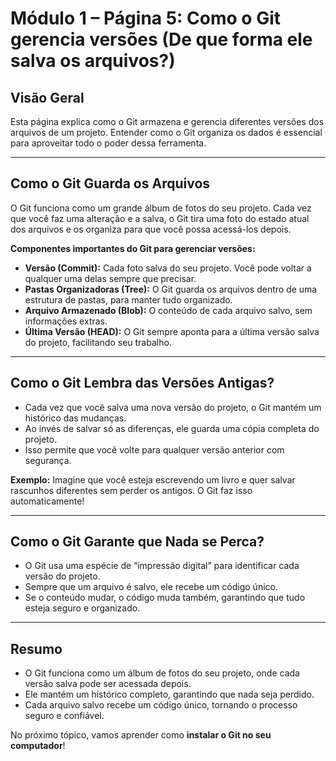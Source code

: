 # Módulo 1 – Página 5: Como o Git gerencia versões (De que forma ele salva os arquivos?)

## Visão Geral

Esta página explica como o Git armazena e gerencia diferentes versões dos arquivos de um projeto. Entender como o Git organiza os dados é essencial para aproveitar todo o poder dessa ferramenta.

---

## Como o Git Guarda os Arquivos

O Git funciona como um grande álbum de fotos do seu projeto. Cada vez que você faz uma alteração e a salva, o Git tira uma foto do estado atual dos arquivos e os organiza para que você possa acessá-los depois.

**Componentes importantes do Git para gerenciar versões:**

- **Versão (Commit):** Cada foto salva do seu projeto. Você pode voltar a qualquer uma delas sempre que precisar.
- **Pastas Organizadoras (Tree):** O Git guarda os arquivos dentro de uma estrutura de pastas, para manter tudo organizado.
- **Arquivo Armazenado (Blob):** O conteúdo de cada arquivo salvo, sem informações extras.
- **Última Versão (HEAD):** O Git sempre aponta para a última versão salva do projeto, facilitando seu trabalho.

---

## Como o Git Lembra das Versões Antigas?

- Cada vez que você salva uma nova versão do projeto, o Git mantém um histórico das mudanças.
- Ao invés de salvar só as diferenças, ele guarda uma cópia completa do projeto.
- Isso permite que você volte para qualquer versão anterior com segurança.

**Exemplo:** Imagine que você esteja escrevendo um livro e quer salvar rascunhos diferentes sem perder os antigos. O Git faz isso automaticamente!

---

## Como o Git Garante que Nada se Perca?

- O Git usa uma espécie de “impressão digital” para identificar cada versão do projeto.
- Sempre que um arquivo é salvo, ele recebe um código único.
- Se o conteúdo mudar, o código muda também, garantindo que tudo esteja seguro e organizado.

---

## Resumo

- O Git funciona como um álbum de fotos do seu projeto, onde cada versão salva pode ser acessada depois.
- Ele mantém um histórico completo, garantindo que nada seja perdido.
- Cada arquivo salvo recebe um código único, tornando o processo seguro e confiável.

No próximo tópico, vamos aprender como **instalar o Git no seu computador**!